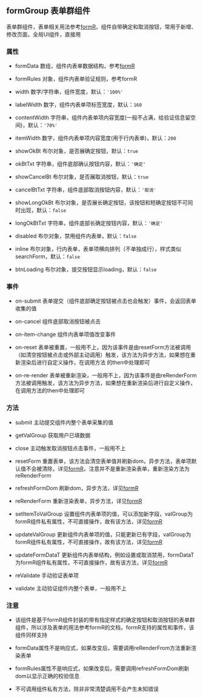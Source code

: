 ## formGroup 表单群组件
表单群组件，表单相关用法参考[formR](../formR/README.md)，组件自带确定和取消按钮，常用于新增、修改页面，全局UI组件，直接用

### 属性
* formData 数组，组件内表单数据结构，参考[formR](../formR/README.md#属性)

* formRules 对象，组件内表单验证规则，参考formR

* width 数字/字符串，组件宽度，默认：`'100%'`

* labelWidth 数字，组件内表单项标签宽度，默认：`160`

* contentWidth 字符串，组件内表单项内容宽度(一般不占满，给验证信息留空间)，默认：`'70%'`

* itemWidth 数字，组件内表单项内容宽度(用于行内表单)，默认：`200`

* showOkBt 布尔对象，是否展确定按钮，默认：`true`

* okBtTxt 字符串，组件底部确认按钮内容，默认：`'确定'`

* showCancelBt 布尔对象，是否展取消按钮，默认：`true`

* cancelBtTxt 字符串，组件底部取消按钮内容，默认：`'取消'`

* showLongOkBt 布尔对象，是否展长确定按钮，该按钮和短确定按钮不可同时出现，默认：`false`

* longOkBtTxt 字符串，组件底部长确定按钮内容，默认：`'确定'`

* disabled 布尔对象，禁用组件内表单，默认：`false`

* inline 布尔对象，行内表单，表单项横向排列（不单独成行），样式类似searchForm，默认：`false`

* btnLoading 布尔对象，提交按钮显示loading，默认：`false`

### 事件
* on-submit 表单提交（组件底部确定按钮被点击也会触发）事件，会返回表单收集的值

* on-cancel 组件底部取消按钮被点击

* on-item-change 组件内表单项值改变事件

* on-reset 表单被重置，一般用不上，因为该事件是由resetForm方法被调用（如清空按钮被点击或外部主动调用）触发，该方法为异步方法，如果想在重新渲染后进行自定义操作，在调用方法
的then中处理即可

* on-re-render 表单被重新渲染，一般用不上，因为该事件是由reRenderForm方法被调用触发，该方法为异步方法，如果想在重新渲染后进行自定义操作，
在调用方法的then中处理即可

### 方法
* submit 主动提交组件内整个表单采集的值

* getValGroup 获取用户已填数据

* close 主动触发取消按钮点击事件，一般用不上

* resetForm 重置表单，该方法会清空表单值并刷新dom，异步方法，表单项默认值不会被清除，详见[formR](../formR/README.md#方法)，注意并不是重新渲染表单，重新渲染方法为 reRenderForm

* refreshFormDom 刷新dom，异步方法，详见[formR](../formR/README.md#方法)

* reRenderForm 重新渲染表单，异步方法，详见[formR](../formR/README.md#方法)

* setItemToValGroup 设置组件内表单项的值，可以添加新字段，valGroup为formR组件私有属性，不可直接操作，故有该方法，详见[formR](../formR/README.md#方法)

* updateValGroup 更新组件内表单项的值，只能更新已有字段，valGroup为formR组件私有属性，不可直接操作，故有该方法，详见[formR](../formR/README.md#方法)

* updateFormDataT 更新组件内表单结构，例如设置或取消禁用，formDataT为formR组件私有属性，不可直接操作，故有该方法，详见[formR](../formR/README.md#方法)

* reValidate 手动验证表单项

* validate 主动验证组件内整个表单，一般用不上

### 注意
* 该组件是基于formR组件封装的带有指定样式的确定按钮和取消按钮的表单群组件，所以涉及表单的用法参考formR的文档，formR支持的属性和事件，该组件同样支持

* formData属性不是响应式，如果改变后，需要调用reRenderFrom方法重新渲染表单

* formRules属性不是响应式，如果改变后，需要调用refreshFormDom刷新dom以显示正确的校验信息

* 不可调用组件私有方法，除非非常清楚调用不会产生未知错误